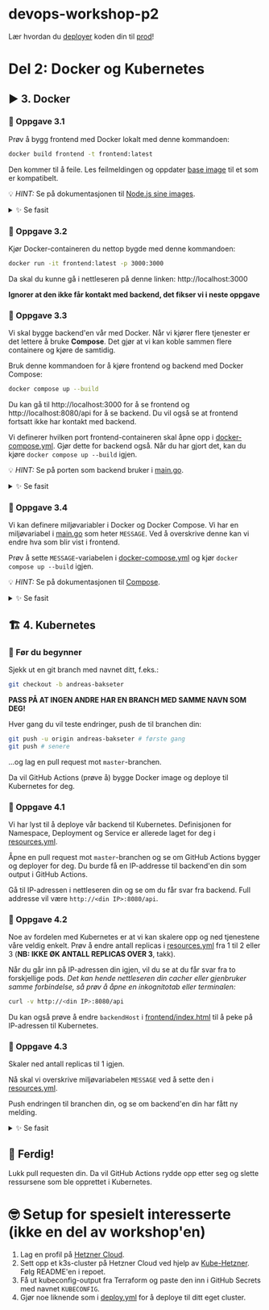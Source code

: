 # devops-workshop-p2

Lær hvordan du [deployer](https://teknisk-ordbok.fly.dev/ordbok/Deploy) koden din til [prod](https://teknisk-ordbok.fly.dev/ordbok/Produksjon)!

# Del 2: Docker og Kubernetes

## ▶️ 3. Docker

### 🔨 Oppgave 3.1

Prøv å bygg frontend med Docker lokalt med denne kommandoen:

```bash
docker build frontend -t frontend:latest
```

Den kommer til å feile. Les feilmeldingen og oppdater [base image](https://docs.docker.com/build/building/base-images) til et som er kompatibelt.

💡 _HINT:_ Se på dokumentasjonen til [Node.js sine images](https://hub.docker.com/_/node).

<details>
  <summary>✨ Se fasit</summary>

```dockerfile
FROM node:22-alpine # endre til nyere versjon av Node.js

WORKDIR /app

COPY yarn.lock package.json ./
RUN yarn install --frozen-lockfile

COPY index.html ./

CMD ["yarn", "start"]
```

</details>

### 🔨 Oppgave 3.2

Kjør Docker-containeren du nettop bygde med denne kommandoen:

```bash
docker run -it frontend:latest -p 3000:3000
```

Da skal du kunne gå i nettleseren på denne linken: http://localhost:3000

**Ignorer at den ikke får kontakt med backend, det fikser vi i neste oppgave**

### 🔨 Oppgave 3.3

Vi skal bygge backend'en vår med Docker.
Når vi kjører flere tjenester er det lettere å bruke **Compose**.
Det gjør at vi kan koble sammen flere containere og kjøre de samtidig.

Bruk denne kommandoen for å kjøre frontend og backend med Docker Compose:

```bash
docker compose up --build
```

Du kan gå til http://localhost:3000 for å se frontend og http://localhost:8080/api for å se backend.
Du vil også se at frontend fortsatt ikke har kontakt med backend.

Vi definerer hvilken port frontend-containeren skal åpne opp i [docker-compose.yml](docker-compose.yml).
Gjør dette for backend også. Når du har gjort det, kan du kjøre `docker compose up --build` igjen.

💡 _HINT:_ Se på porten som backend bruker i [main.go](backend/main.go).

<details>
  <summary>✨ Se fasit</summary>

```yaml
services:
  frontend:
    build: frontend
    ports:
      - "3000:3000"
    links:
      - backend

  backend:
    build: backend
    # legg til riktig port
    ports:
      - "8080:8080"
```

</details>

### 🔨 Oppgave 3.4

Vi kan definere miljøvariabler i Docker og Docker Compose.
Vi har en miljøvariabel i [main.go](backend/main.go) som heter `MESSAGE`.
Ved å overskrive denne kan vi endre hva som blir vist i frontend.

Prøv å sette `MESSAGE`-variabelen i [docker-compose.yml](docker-compose.yml) og kjør `docker compose up --build` igjen.

💡 _HINT:_ Se på dokumentasjonen til [Compose](https://docs.docker.com/compose/how-tos/environment-variables/set-environment-variables).

<details>
  <summary>✨ Se fasit</summary>

```yaml
services:
  frontend:
    build: frontend
    ports:
      - "3000:3000"
    links:
      - backend

  backend:
    build: backend
    ports:
      - "8080:8080"
    # legg til miljøvariabel
    environment:
      MESSAGE: "Min kule melding"
```

</details>

## 🏗️ 4. Kubernetes

### 📖 Før du begynner

Sjekk ut en git branch med navnet ditt, f.eks.:

```bash
git checkout -b andreas-bakseter
```

**PASS PÅ AT INGEN ANDRE HAR EN BRANCH MED SAMME NAVN SOM DEG!**

Hver gang du vil teste endringer, push de til branchen din:

```bash
git push -u origin andreas-bakseter # første gang
git push # senere
```

...og lag en pull request mot `master`-branchen.

Da vil GitHub Actions (prøve å) bygge Docker image og deploye til Kubernetes for deg.

### 🔨 Oppgave 4.1

Vi har lyst til å deploye vår backend til Kubernetes.
Definisjonen for Namespace, Deployment og Service er allerede laget for deg i [resources.yml](backend/resources.yml).

Åpne en pull request mot `master`-branchen og se om GitHub Actions bygger og deployer for deg.
Du burde få en IP-addresse til backend'en din som output i GitHub Actions.

Gå til IP-adressen i nettleseren din og se om du får svar fra backend.
Full addresse vil være `http://<din IP>:8080/api`.

### 🔨 Oppgave 4.2

Noe av fordelen med Kubernetes er at vi kan skalere opp og ned tjenestene våre veldig enkelt.
Prøv å endre antall replicas i [resources.yml](backend/resources.yml) fra 1 til 2 eller 3 (**NB: IKKE ØK ANTALL REPLICAS OVER 3**, takk).

Når du går inn på IP-adressen din igjen, vil du se at du får svar fra to forskjellige pods.
*Det kan hende nettleseren din cacher eller gjenbruker samme forbindelse, så prøv å åpne en inkognitotab eller terminalen:*

```bash
curl -v http://<din IP>:8080/api
```

Du kan også prøve å endre `backendHost` i [frontend/index.html](frontend/index.html) til å peke på IP-adressen til Kubernetes.

### 🔨 Oppgave 4.3

Skaler ned antall replicas til 1 igjen.

Nå skal vi overskrive miljøvariabelen `MESSAGE` ved å sette den i [resources.yml](backend/resources.yml).

Push endringen til branchen din, og se om backend'en din har fått ny melding.

<details>
  <summary>✨ Se fasit</summary>

```yaml
apiVersion: apps/v1
kind: Deployment
metadata:
  labels:
    app: <DEPLOYMENT_NAME>
  name: <DEPLOYMENT_NAME>
  namespace: <NAMESPACE_NAME>
spec:
  replicas: 1
  selector:
    matchLabels:
      app: <DEPLOYMENT_NAME>
  strategy: {}
  template:
    metadata:
      labels:
        app: <DEPLOYMENT_NAME>
    spec:
      containers:
      - image: <IMAGE_NAME>
        name: <DEPLOYMENT_NAME>
        ports:
        - containerPort: 8080
        env:
        - name: POD_NAME
          valueFrom:
            fieldRef:
              fieldPath: metadata.name
        # legg til miljøvariabel
        - name: MESSAGE
          value: "Min kule melding fra Kubernetes!"
        resources:
          limits:
            cpu: 30m
            memory: 32Mi
          requests:
            cpu: 30m
            memory: 32Mi
```

</details>

## 🏁 Ferdig!

Lukk pull requesten din.
Da vil GitHub Actions rydde opp etter seg og slette ressursene som ble opprettet i Kubernetes.

# 🤓 Setup for spesielt interesserte (ikke en del av workshop'en)

1. Lag en profil på [Hetzner Cloud](https://www.hetzner.com/cloud).
2. Sett opp et k3s-cluster på Hetzner Cloud ved hjelp av [Kube-Hetzner](https://github.com/kube-hetzner/terraform-hcloud-kube-hetzner). Følg README'en i repoet.
3. Få ut kubeconfig-output fra Terraform og paste den inn i GitHub Secrets med navnet `KUBECONFIG`.
4. Gjør noe liknende som i [deploy.yml](.github/workflows/deploy.yml) for å deploye til ditt eget cluster.
